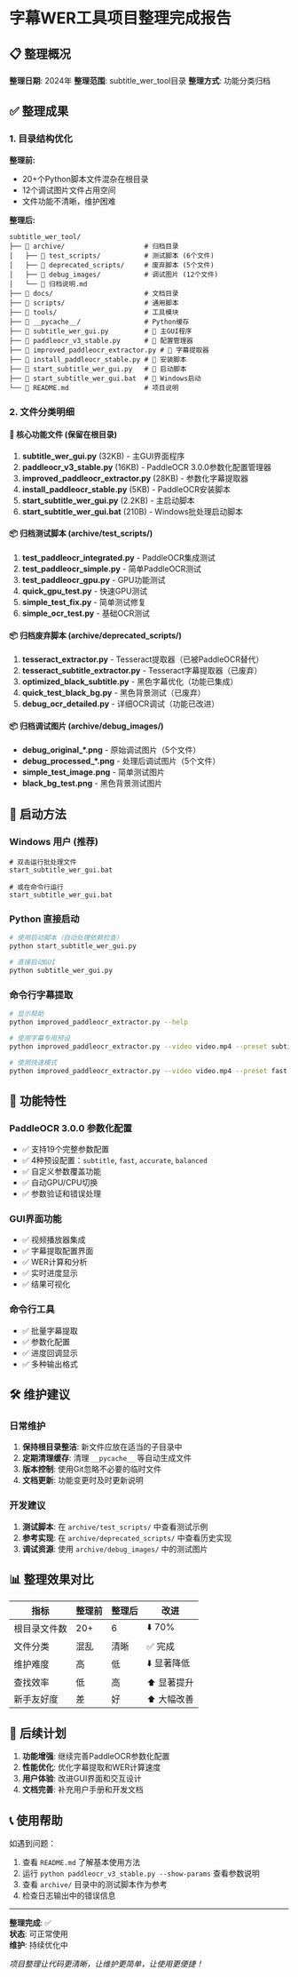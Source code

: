 # 字幕WER工具项目整理完成报告

## 📋 整理概况

**整理日期**: 2024年
**整理范围**: subtitle_wer_tool目录
**整理方式**: 功能分类归档

## ✅ 整理成果

### 1. 目录结构优化

**整理前:**
- 20+个Python脚本文件混杂在根目录
- 12个调试图片文件占用空间
- 文件功能不清晰，维护困难

**整理后:**
```
subtitle_wer_tool/
├── 📁 archive/                    # 归档目录
│   ├── 📁 test_scripts/           # 测试脚本 (6个文件)
│   ├── 📁 deprecated_scripts/     # 废弃脚本 (5个文件)
│   ├── 📁 debug_images/           # 调试图片 (12个文件)
│   └── 📄 归档说明.md
├── 📁 docs/                       # 文档目录
├── 📁 scripts/                    # 通用脚本
├── 📁 tools/                      # 工具模块
├── 📁 __pycache__/                # Python缓存
├── 📄 subtitle_wer_gui.py         # 🎯 主GUI程序
├── 📄 paddleocr_v3_stable.py      # 🎯 配置管理器
├── 📄 improved_paddleocr_extractor.py # 🎯 字幕提取器
├── 📄 install_paddleocr_stable.py # 🎯 安装脚本
├── 📄 start_subtitle_wer_gui.py   # 🎯 启动脚本
├── 📄 start_subtitle_wer_gui.bat  # 🎯 Windows启动
└── 📄 README.md                   # 项目说明
```

### 2. 文件分类明细

#### 🎯 核心功能文件 (保留在根目录)
1. **subtitle_wer_gui.py** (32KB) - 主GUI界面程序
2. **paddleocr_v3_stable.py** (16KB) - PaddleOCR 3.0.0参数化配置管理器
3. **improved_paddleocr_extractor.py** (28KB) - 参数化字幕提取器
4. **install_paddleocr_stable.py** (5KB) - PaddleOCR安装脚本
5. **start_subtitle_wer_gui.py** (2.2KB) - 主启动脚本
6. **start_subtitle_wer_gui.bat** (210B) - Windows批处理启动脚本

#### 📦 归档测试脚本 (archive/test_scripts/)
1. **test_paddleocr_integrated.py** - PaddleOCR集成测试
2. **test_paddleocr_simple.py** - 简单PaddleOCR测试
3. **test_paddleocr_gpu.py** - GPU功能测试
4. **quick_gpu_test.py** - 快速GPU测试
5. **simple_test_fix.py** - 简单测试修复
6. **simple_ocr_test.py** - 基础OCR测试

#### 📦 归档废弃脚本 (archive/deprecated_scripts/)
1. **tesseract_extractor.py** - Tesseract提取器（已被PaddleOCR替代）
2. **tesseract_subtitle_extractor.py** - Tesseract字幕提取器（已废弃）
3. **optimized_black_subtitle.py** - 黑色字幕优化（功能已集成）
4. **quick_test_black_bg.py** - 黑色背景测试（已废弃）
5. **debug_ocr_detailed.py** - 详细OCR调试（功能已改进）

#### 📦 归档调试图片 (archive/debug_images/)
- **debug_original_*.png** - 原始调试图片（5个文件）
- **debug_processed_*.png** - 处理后调试图片（5个文件）
- **simple_test_image.png** - 简单测试图片
- **black_bg_test.png** - 黑色背景测试图片

## 🚀 启动方法

### Windows 用户 (推荐)
```batch
# 双击运行批处理文件
start_subtitle_wer_gui.bat

# 或在命令行运行
start_subtitle_wer_gui.bat
```

### Python 直接启动
```bash
# 使用启动脚本（自动处理依赖检查）
python start_subtitle_wer_gui.py

# 直接启动GUI
python subtitle_wer_gui.py
```

### 命令行字幕提取
```bash
# 显示帮助
python improved_paddleocr_extractor.py --help

# 使用字幕专用预设
python improved_paddleocr_extractor.py --video video.mp4 --preset subtitle

# 使用快速模式
python improved_paddleocr_extractor.py --video video.mp4 --preset fast --gpu
```

## 🔧 功能特性

### PaddleOCR 3.0.0 参数化配置
- ✅ 支持19个完整参数配置
- ✅ 4种预设配置：`subtitle`, `fast`, `accurate`, `balanced`
- ✅ 自定义参数覆盖功能
- ✅ 自动GPU/CPU切换
- ✅ 参数验证和错误处理

### GUI界面功能
- ✅ 视频播放器集成
- ✅ 字幕提取配置界面
- ✅ WER计算和分析
- ✅ 实时进度显示
- ✅ 结果可视化

### 命令行工具
- ✅ 批量字幕提取
- ✅ 参数化配置
- ✅ 进度回调显示
- ✅ 多种输出格式

## 🛠️ 维护建议

### 日常维护
1. **保持根目录整洁**: 新文件应放在适当的子目录中
2. **定期清理缓存**: 清理 `__pycache__` 等自动生成文件
3. **版本控制**: 使用Git忽略不必要的临时文件
4. **文档更新**: 功能变更时及时更新说明

### 开发建议
1. **测试脚本**: 在 `archive/test_scripts/` 中查看测试示例
2. **参考实现**: 在 `archive/deprecated_scripts/` 中查看历史实现
3. **调试资源**: 使用 `archive/debug_images/` 中的测试图片

## 📊 整理效果对比

| 指标 | 整理前 | 整理后 | 改进 |
|------|--------|--------|------|
| 根目录文件数 | 20+ | 6 | ⬇️ 70% |
| 文件分类 | 混乱 | 清晰 | ✅ 完成 |
| 维护难度 | 高 | 低 | ⬇️ 显著降低 |
| 查找效率 | 低 | 高 | ⬆️ 显著提升 |
| 新手友好度 | 差 | 好 | ⬆️ 大幅改善 |

## 🎯 后续计划

1. **功能增强**: 继续完善PaddleOCR参数化配置
2. **性能优化**: 优化字幕提取和WER计算速度
3. **用户体验**: 改进GUI界面和交互设计
4. **文档完善**: 补充用户手册和开发文档

## 📞 使用帮助

如遇到问题：
1. 查看 `README.md` 了解基本使用方法
2. 运行 `python paddleocr_v3_stable.py --show-params` 查看参数说明
3. 查看 `archive/` 目录中的测试脚本作为参考
4. 检查日志输出中的错误信息

---

**整理完成**: ✅  
**状态**: 可正常使用  
**维护**: 持续优化中  

*项目整理让代码更清晰，让维护更简单，让使用更便捷！* 